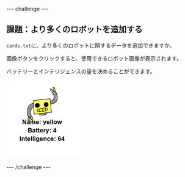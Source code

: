 \--- challenge \---

## 課題：より多くのロボットを追加する

`cards.txt`に、より多くのロボットに関するデータを追加できますか。

画像ボタンをクリックすると、使用できるロボット画像が表示されます。

バッテリーとインテリジェンスの量を決めることができます。

![スクリーンショット](images/robotrumps-yellow.png)

\--- /challenge \---